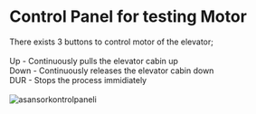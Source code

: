 # Control Panel for testing Motor

There exists 3 buttons to control motor of the elevator;<br />
<br />
Up   - Continuously pulls the elevator cabin up<br />
Down - Continuously releases the elevator cabin down<br />
DUR  - Stops the process immidiately<br />
<br />
![asansorkontrolpaneli](https://cloud.githubusercontent.com/assets/24646925/23835907/2676d692-0778-11e7-9c11-a8ed358306f9.jpg)
